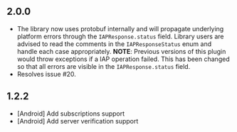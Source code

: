 ## 2.0.0

* The library now uses protobuf internally and will propagate underlying platform errors through the `IAPResponse.status` field. Library users are advised to read the comments in the `IAPResponseStatus` enum and handle each case appropriately. **NOTE**: Previous versions of this plugin would throw exceptions if a IAP operation failed. This has been changed so that all errors are visible in the `IAPResponse.status` field.
* Resolves issue #20.

## 1.2.2

* [Android] Add subscriptions support
* [Android] Add server verification support
